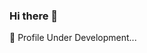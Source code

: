 ### Hi there 👋

<!--
**mayank-1/mayank-1** is a ✨ _special_ ✨ repository because its `README.md` (this file) appears on your GitHub profile.

Here are some ideas to get you started:


- 🌱 I’m currently learning Vue
- 👯 I’m looking to collaborate on Open Source Projects
- 💬 Ask me about Technology, Programming and Cycling
- 📫 How to reach me: 
- 😄 Pronouns: ...
- ⚡ Fun fact: ...
-->
🔭 Profile Under Development...
